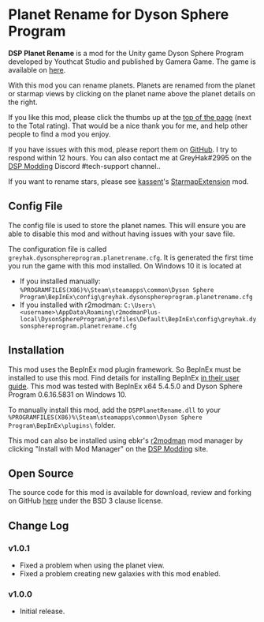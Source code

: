 # Planet Rename for Dyson Sphere Program

**DSP Planet Rename** is a mod for the Unity game Dyson Sphere Program developed by Youthcat Studio and published by Gamera Game.  The game is available on [here](https://store.steampowered.com/app/1366540/Dyson_Sphere_Program/).

With this mod you can rename planets.  Planets are renamed from the planet or starmap views by clicking on the planet name above the planet details on the right.

If you like this mod, please click the thumbs up at the [top of the page](https://dsp.thunderstore.io/package/GreyHak/DSP_Planet_Rename/) (next to the Total rating).  That would be a nice thank you for me, and help other people to find a mod you enjoy.

If you have issues with this mod, please report them on [GitHub](https://github.com/GreyHak/dsp-planet-rename/issues).  I try to respond within 12 hours.    You can also contact me at GreyHak#2995 on the [DSP Modding](https://discord.gg/XxhyTNte) Discord #tech-support channel..

If you want to rename stars, please see [kassent](https://dsp.thunderstore.io/package/kassent/)'s [StarmapExtension](https://dsp.thunderstore.io/package/kassent/StarmapExtension/) mod.

## Config File
The config file is used to store the planet names.  This will ensure you are able to disable this mod and without having issues with your save file.

The configuration file is called `greyhak.dysonsphereprogram.planetrename.cfg`.  It is generated the first time you run the game with this mod installed.  On Windows 10 it is located at
 - If you installed manually:  `%PROGRAMFILES(X86)%\Steam\steamapps\common\Dyson Sphere Program\BepInEx\config\greyhak.dysonsphereprogram.planetrename.cfg`
 - If you installed with r2modman:  `C:\Users\<username>\AppData\Roaming\r2modmanPlus-local\DysonSphereProgram\profiles\Default\BepInEx\config\greyhak.dysonsphereprogram.planetrename.cfg`

## Installation
This mod uses the BepInEx mod plugin framework.  So BepInEx must be installed to use this mod.  Find details for installing BepInEx [in their user guide](https://bepinex.github.io/bepinex_docs/master/articles/user_guide/installation/index.html#installing-bepinex-1).  This mod was tested with BepInEx x64 5.4.5.0 and Dyson Sphere Program 0.6.16.5831 on Windows 10.

To manually install this mod, add the `DSPPlanetRename.dll` to your `%PROGRAMFILES(X86)%\Steam\steamapps\common\Dyson Sphere Program\BepInEx\plugins\` folder.

This mod can also be installed using ebkr's [r2modman](https://dsp.thunderstore.io/package/ebkr/r2modman/) mod manager by clicking "Install with Mod Manager" on the [DSP Modding](https://dsp.thunderstore.io/package/GreyHak/DSP_Planet_Rename/) site.

## Open Source
The source code for this mod is available for download, review and forking on GitHub [here](https://github.com/GreyHak/dsp-planet-rename) under the BSD 3 clause license.

## Change Log
### v1.0.1
 - Fixed a problem when using the planet view.
 - Fixed a problem creating new galaxies with this mod enabled.
### v1.0.0
 - Initial release.
